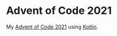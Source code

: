 # Advent of Code 2021

My [Advent of Code 2021](https://adventofcode.com/2021) using [Kotlin](https://kotlinlang.org/docs/home.html).